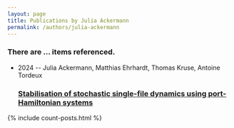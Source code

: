 ```yaml
---
layout: page
title: Publications by Julia Ackermann
permalink: /authors/julia-ackermann
---
```


<h3 id="number-posts">There are ... items referenced.</h3>
<ul class="post-list">
<li><span class='post-meta'>2024 -- Julia Ackermann, Matthias Ehrhardt, Thomas Kruse, Antoine Tordeux</span><h3><a class='post-link' href="{{ site.baseurl }}/stabilisation-of-stochastic-single-file-dynamics-using-port-hamiltonian-systems">Stabilisation of stochastic single-file dynamics using port-Hamiltonian systems</a></h3></li>

</ul>
{% include count-posts.html %}
